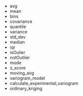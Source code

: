 - avg
- mean
- bins
- covariance
- quantile
- variance
- std_dev
- median
- iqr
- isOulier
- notOutlier
- mode
- z_score
- moving_avg
- variogram_model
- calculate_experimental_variogram
- ordinary_kriging